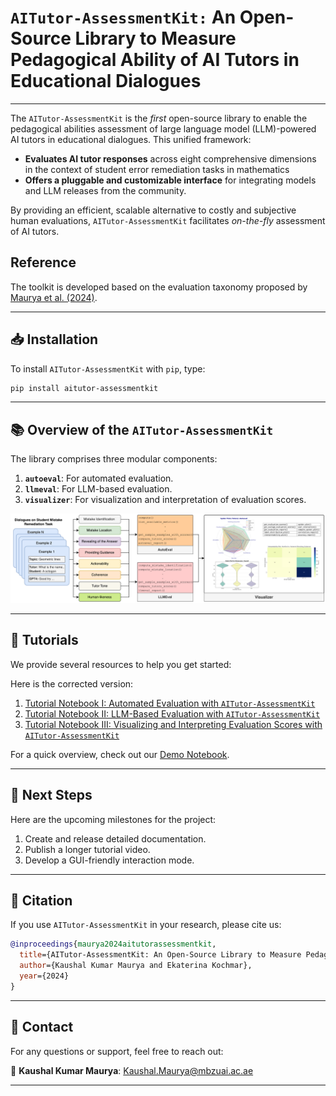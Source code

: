 # **`AITutor-AssessmentKit:` An Open-Source Library to Measure Pedagogical Ability of AI Tutors in Educational Dialogues**

---

The `AITutor-AssessmentKit` is the *first* open-source library to enable the pedagogical abilities assessment of large language model (LLM)-powered AI tutors in educational dialogues. This unified framework:

- **Evaluates AI tutor responses** across eight comprehensive dimensions in the context of student error remediation tasks in mathematics
- **Offers a pluggable and customizable interface** for integrating models and LLM releases from the community.

By providing an efficient, scalable alternative to costly and subjective human evaluations, `AITutor-AssessmentKit` facilitates *on-the-fly* assessment of AI tutors.

## **Reference**
The toolkit is developed based on the evaluation taxonomy proposed by [Maurya et al. (2024)](https://arxiv.org/abs/2412.09416).

---

## 📥 **Installation**

To install `AITutor-AssessmentKit` with `pip`, type:

```bash
pip install aitutor-assessmentkit
```

---

## 📚 **Overview of the `AITutor-AssessmentKit`**

The library comprises three modular components:

1. **`autoeval`**: For automated evaluation.
2. **`llmeval`**: For LLM-based evaluation.
3. **`visualizer`**: For visualization and interpretation of evaluation scores.

![](https://github.com/kaushal0494/aitutor_assessmentkit/blob/main/asset/image/main.png)

---

## 📖 **Tutorials**

We provide several resources to help you get started:

Here is the corrected version:

1. [Tutorial Notebook I: Automated Evaluation with `AITutor-AssessmentKit`](https://github.com/kaushal0494/aitutor_assessmentkit/blob/main/tutorials/Tutorial_Notebook_AutoEval.ipynb)
2. [Tutorial Notebook II: LLM-Based Evaluation with `AITutor-AssessmentKit`](https://github.com/kaushal0494/aitutor_assessmentkit/blob/main/tutorials/Tutorial_Notebook_LLMEval.ipynb)
3. [Tutorial Notebook III: Visualizing and Interpreting Evaluation Scores with `AITutor-AssessmentKit`](https://github.com/kaushal0494/aitutor_assessmentkit/blob/main/tutorials/Tutorial_Notebook_Visulizer.ipynb)

For a quick overview, check out our [Demo Notebook](https://github.com/kaushal0494/aitutor_assessmentkit/blob/main/tutorials/Demo_Notebook.ipynb).

---

## 🚀 **Next Steps**

Here are the upcoming milestones for the project:

1. Create and release detailed documentation.
2. Publish a longer tutorial video.
3. Develop a GUI-friendly interaction mode.

---

## 📜 **Citation**

If you use `AITutor-AssessmentKit` in your research, please cite us:

```bibtex
@inproceedings{maurya2024aitutorassessmentkit,
  title={AITutor-AssessmentKit: An Open-Source Library to Measure Pedagogical Ability of AI Tutors in Educational Dialogues},
  author={Kaushal Kumar Maurya and Ekaterina Kochmar},
  year={2024}
}
```

---

## 📧 **Contact**

For any questions or support, feel free to reach out:

📧 **Kaushal Kumar Maurya**: Kaushal.Maurya@mbzuai.ac.ae

---
